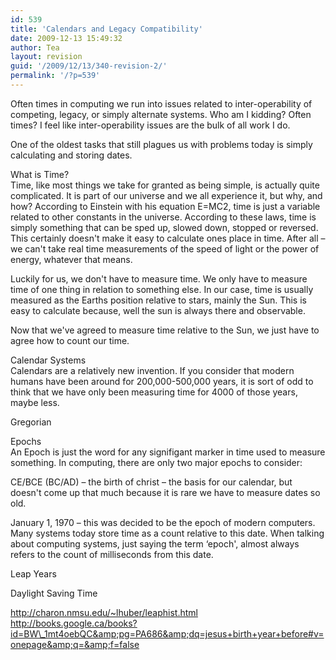 ```yaml
---
id: 539
title: 'Calendars and Legacy Compatibility'
date: 2009-12-13 15:49:32
author: Tea
layout: revision
guid: '/2009/12/13/340-revision-2/'
permalink: '/?p=539'
---
```


Often times in computing we run into issues related to inter-operability of competing, legacy, or simply alternate systems. Who am I kidding? Often times? I feel like inter-operability issues are the bulk of all work I do.

One of the oldest tasks that still plagues us with problems today is simply calculating and storing dates.

What is Time?  
Time, like most things we take for granted as being simple, is actually quite complicated. It is part of our universe and we all experience it, but why, and how? According to Einstein with his equation E=MC2, time is just a variable related to other constants in the universe. According to these laws, time is simply something that can be sped up, slowed down, stopped or reversed. This certainly doesn't make it easy to calculate ones place in time. After all – we can't take real time measurements of the speed of light or the power of energy, whatever that means.

Luckily for us, we don't have to measure time. We only have to measure time of one thing in relation to something else. In our case, time is usually measured as the Earths position relative to stars, mainly the Sun. This is easy to calculate because, well the sun is always there and observable.

Now that we've agreed to measure time relative to the Sun, we just have to agree how to count our time.

Calendar Systems  
Calendars are a relatively new invention. If you consider that modern humans have been around for 200,000-500,000 years, it is sort of odd to think that we have only been measuring time for 4000 of those years, maybe less.

Gregorian

Epochs  
An Epoch is just the word for any signifigant marker in time used to measure something. In computing, there are only two major epochs to consider:

CE/BCE (BC/AD) – the birth of christ – the basis for our calendar, but doesn't come up that much because it is rare we have to measure dates so old.

January 1, 1970 – this was decided to be the epoch of modern computers. Many systems today store time as a count relative to this date. When talking about computing systems, just saying the term ‘epoch', almost always refers to the count of milliseconds from this date.

Leap Years

Daylight Saving Time

http://charon.nmsu.edu/~lhuber/leaphist.html  
http://books.google.ca/books?id=BW\_1mt4oebQC&amp;pg=PA686&amp;dq=jesus+birth+year+before#v=onepage&amp;q=&amp;f=false